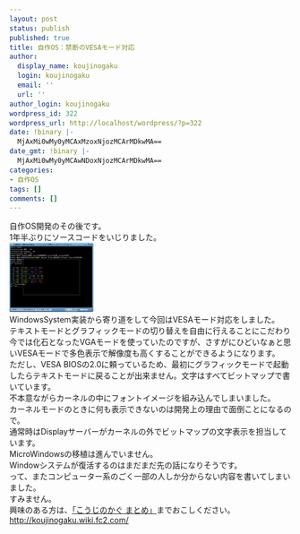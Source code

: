 ```yaml
---
layout: post
status: publish
published: true
title: 自作OS：禁断のVESAモード対応
author:
  display_name: koujinogaku
  login: koujinogaku
  email: ''
  url: ''
author_login: koujinogaku
wordpress_id: 322
wordpress_url: http://localhost/wordpress/?p=322
date: !binary |-
  MjAxMi0wMy0yMCAxMzoxNjozMCArMDkwMA==
date_gmt: !binary |-
  MjAxMi0wMy0yMCAwNDoxNjozMCArMDkwMA==
categories:
- 自作OS
tags: []
comments: []
---
```

<p>自作OS開発のその後です。<br />
1年半ぶりにソースコードをいじりました。<br />
<a href="/blog/img/helloscreenshot20120320.png" target="_blank"><img src="/blog/img/helloscreenshot20120320s.png" alt="" border="0" width="150" height="124" /></a><br />
WindowsSystem実装から寄り道をして今回はVESAモード対応をしました。<br />
テキストモードとグラフィックモードの切り替えを自由に行えることにこだわり今では化石となったVGAモードを使っていたのですが、さすがにひどいなぁと思いVESAモードで多色表示で解像度も高くすることができるようになります。<br />
ただし、VESA BIOSの2.0に頼っているため、最初にグラフィックモードで起動したらテキストモードに戻ることが出来ません。文字はすべてビットマップで書いています。<br />
不本意ながらカーネルの中にフォントイメージを組み込んでしまいました。<br />
カーネルモードのときに何も表示できないのは開発上の理由で面倒ことになるので。<br />
通常時はDisplayサーバーがカーネルの外でビットマップの文字表示を担当しています。<br />
MicroWindowsの移植は進んでいません。<br />
Windowシステムが復活するのはまだまだ先の話になりそうです。<br />
って、またコンピューター系のごく一部の人しか分からない内容を書いてしまいました。<br />
すみません。<br />
興味のある方は、<a href="http://koujinogaku.wiki.fc2.com/">「こうじのかぐ まとめ」</a>までおこしください。<br />
<a href="http://koujinogaku.wiki.fc2.com/">http://koujinogaku.wiki.fc2.com/</a></p>
